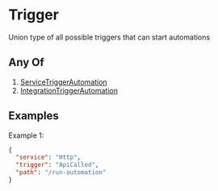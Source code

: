 # Trigger

Union type of all possible triggers that can start automations

## Any Of

1. [ServiceTriggerAutomation](/docs/automation/trigger/service)
2. [IntegrationTriggerAutomation](/docs/automation/trigger/integration)

## Examples

Example 1:

```json
{
  "service": "Http",
  "trigger": "ApiCalled",
  "path": "/run-automation"
}
```
